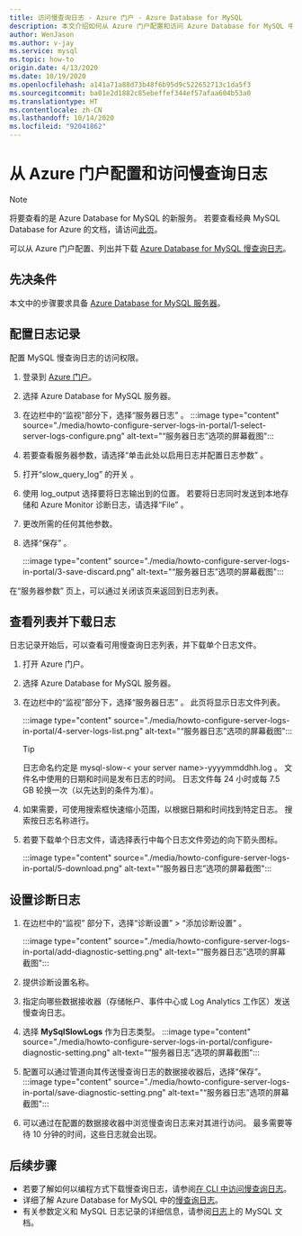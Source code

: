 ```yaml
---
title: 访问慢查询日志 - Azure 门户 - Azure Database for MySQL
description: 本文介绍如何从 Azure 门户配置和访问 Azure Database for MySQL 中的慢查询日志。
author: WenJason
ms.author: v-jay
ms.service: mysql
ms.topic: how-to
origin.date: 4/13/2020
ms.date: 10/19/2020
ms.openlocfilehash: a141a71a88d73b48f6b95d9c522652713c1da5f3
ms.sourcegitcommit: ba01e2d1882c85ebeffef344ef57afaa604b53a0
ms.translationtype: HT
ms.contentlocale: zh-CN
ms.lasthandoff: 10/14/2020
ms.locfileid: "92041862"
---
```

# <a name="configure-and-access-slow-query-logs-from-the-azure-portal"></a>从 Azure 门户配置和访问慢查询日志

> [!NOTE]
> 将要查看的是 Azure Database for MySQL 的新服务。 若要查看经典 MySQL Database for Azure 的文档，请访问[此页](https://docs.azure.cn/zh-cn/mysql/)。

可以从 Azure 门户配置、列出并下载 [Azure Database for MySQL 慢查询日志](concepts-server-logs.md)。

## <a name="prerequisites"></a>先决条件
本文中的步骤要求具备 [Azure Database for MySQL 服务器](quickstart-create-mysql-server-database-using-azure-portal.md)。

## <a name="configure-logging"></a>配置日志记录
配置 MySQL 慢查询日志的访问权限。 

1. 登录到 [Azure 门户](https://portal.azure.cn/)。

2. 选择 Azure Database for MySQL 服务器。

3. 在边栏中的“监视”部分下，选择“服务器日志”   。 
   :::image type="content" source="./media/howto-configure-server-logs-in-portal/1-select-server-logs-configure.png" alt-text="“服务器日志”选项的屏幕截图":::

4. 若要查看服务器参数，请选择“单击此处以启用日志并配置日志参数”  。

5. 打开“slow_query_log”  的开关  。

6. 使用 log_output  选择要将日志输出到的位置。 若要将日志同时发送到本地存储和 Azure Monitor 诊断日志，请选择“File”  。 

7. 更改所需的任何其他参数。 

8. 选择“保存”  。 

   :::image type="content" source="./media/howto-configure-server-logs-in-portal/3-save-discard.png" alt-text="“服务器日志”选项的屏幕截图":::

在“服务器参数”  页上，可以通过关闭该页来返回到日志列表。

## <a name="view-list-and-download-logs"></a>查看列表并下载日志
日志记录开始后，可以查看可用慢查询日志列表，并下载单个日志文件。

1. 打开 Azure 门户。

2. 选择 Azure Database for MySQL 服务器。

3. 在边栏中的“监视”部分下，选择“服务器日志”   。 此页将显示日志文件列表。

   :::image type="content" source="./media/howto-configure-server-logs-in-portal/4-server-logs-list.png" alt-text="“服务器日志”选项的屏幕截图":::

   > [!TIP]
   > 日志命名约定是 mysql-slow-< your server name>-yyyymmddhh.log  。 文件名中使用的日期和时间是发布日志的时间。 日志文件每 24 小时或每 7.5 GB 轮换一次（以先达到的条件为准）。 

4. 如果需要，可使用搜索框快速缩小范围，以根据日期和时间找到特定日志。 搜索按日志名称进行。

5. 若要下载单个日志文件，请选择表行中每个日志文件旁边的向下箭头图标。

   :::image type="content" source="./media/howto-configure-server-logs-in-portal/5-download.png" alt-text="“服务器日志”选项的屏幕截图":::

## <a name="set-up-diagnostic-logs"></a>设置诊断日志

1. 在边栏中的“监视”  部分下，选择“诊断设置”   > “添加诊断设置”  。

   :::image type="content" source="./media/howto-configure-server-logs-in-portal/add-diagnostic-setting.png" alt-text="“服务器日志”选项的屏幕截图":::

1. 提供诊断设置名称。

1. 指定向哪些数据接收器（存储帐户、事件中心或 Log Analytics 工作区）发送慢查询日志。

1. 选择 **MySqlSlowLogs** 作为日志类型。
:::image type="content" source="./media/howto-configure-server-logs-in-portal/configure-diagnostic-setting.png" alt-text="“服务器日志”选项的屏幕截图":::

1. 配置可以通过管道向其传送慢查询日志的数据接收器后，选择“保存”。 
:::image type="content" source="./media/howto-configure-server-logs-in-portal/save-diagnostic-setting.png" alt-text="“服务器日志”选项的屏幕截图":::

1. 可以通过在配置的数据接收器中浏览慢查询日志来对其进行访问。 最多需要等待 10 分钟的时间，这些日志就会出现。

## <a name="next-steps"></a>后续步骤
- 若要了解如何以编程方式下载慢查询日志，请参阅[在 CLI 中访问慢查询日志](howto-configure-server-logs-in-cli.md)。
- 详细了解 Azure Database for MySQL 中的[慢查询日志](concepts-server-logs.md)。
- 有关参数定义和 MySQL 日志记录的详细信息，请参阅[日志](https://dev.mysql.com/doc/refman/5.7/en/slow-query-log.html)上的 MySQL 文档。
